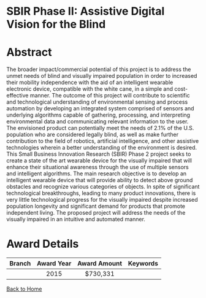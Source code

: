 
SBIR Phase II: Assistive Digital Vision for the Blind
=====================================================

# Abstract


The broader impact/commercial potential of this project is to address the unmet needs of blind and visually impaired population in order to increased their mobility independence with the aid of an intelligent wearable electronic device, compatible with the white cane, in a simple and cost-effective manner. The outcome of this project will contribute to scientific and technological understanding of environmental sensing and process automation by developing an integrated system comprised of sensors and underlying algorithms capable of gathering, processing, and interpreting environmental data and communicating relevant information to the user. The envisioned product can potentially meet the needs of 2.1% of the U.S. population who are considered legally blind, as well as make further contribution to the field of robotics, artificial intelligence, and other assistive technologies wherein a better understanding of the environment is desired. This Small Business Innovation Research (SBIR) Phase 2 project seeks to create a state of the art wearable device for the visually impaired that will enhance their situational awareness through the use of multiple sensors and intelligent algorithms. The main research objective is to develop an intelligent wearable device that will provide ability to detect above ground obstacles and recognize various categories of objects. In spite of significant technological breakthroughs, leading to many product innovations, there is very little technological progress for the visually impaired despite increased population longevity and significant demand for products that promote independent living. The proposed project will address the needs of the visually impaired in an intuitive and automated manner.  

# Award Details

|Branch|Award Year|Award Amount|Keywords|
| :---: | :---: | :---: | :---: |
||2015|$730,331||
  
  


[Back to Home](https://github.com/chrischow/dod_sbir_awards/JT/#198)